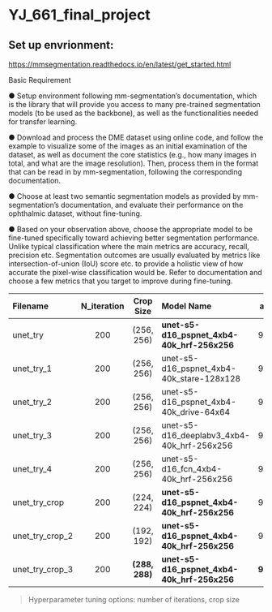 # YJ_661_final_project

## Set up envrionment: 

https://mmsegmentation.readthedocs.io/en/latest/get_started.html

Basic Requirement

● Setup environment following mm-segmentation’s documentation, which is the library that will provide you access to many pre-trained segmentation models (to be used as the backbone), as well as the functionalities needed for transfer learning.

● Download and process the DME dataset using online code, and follow the example to visualize some of the images as an initial examination of the dataset, as well as document the core statistics (e.g., how many images in total, and what are the image resolution). Then, process them in the format that can be read in by mm-segmentation, following the corresponding documentation.

● Choose at least two semantic segmentation models as provided by mm-segmentation’s documentation, and evaluate their performance on the ophthalmic dataset, without fine-tuning.

● Based on your observation above, choose the appropriate model to be fine-tuned specifically toward achieving better segmentation performance. Unlike typical classification where the main metrics are accuracy, recall, precision etc. Segmentation outcomes are usually evaluated by metrics like intersection-of-union (IoU) score etc. to provide a holistic view of how accurate the pixel-wise classification would be. Refer to documentation and choose a few metrics that you target to improve during fine-tuning.

| Filename | N_iteration |  Crop Size | Model Name | aAcc |mDice |mAcc |
| :---         |     :---:      |     :---:      |:---           |     :---:      |     :---:      |     :---:      |
| unet_try   | 200 | (256, 256) |**unet-s5-d16_pspnet_4xb4-40k_hrf-256x256**   | 99.47 | 83.22 | 85.86 |
| unet_try_1 | 200 | (256, 256) |unet-s5-d16_pspnet_4xb4-40k_stare-128x128 | 99.30 | 80.06 | 84.47 |
| unet_try_2 | 200 | (256, 256) |unet-s5-d16_pspnet_4xb4-40k_drive-64x64   | 99.26 | 77.78 | 81.16 |
| unet_try_3 | 200 | (256, 256) |unet-s5-d16_deeplabv3_4xb4-40k_hrf-256x256| 99.42 | 82.68 | 86.94 |
| unet_try_4 | 200 | (256, 256) |unet-s5-d16_fcn_4xb4-40k_hrf-256x256| 99.49 | 80.75 | 77.68 |
| unet_try_crop | 200 | (224, 224) |**unet-s5-d16_pspnet_4xb4-40k_hrf-256x256**| 99.45 | 82.55 | 84.97 |
| unet_try_crop_2 | 200 | (192, 192) |**unet-s5-d16_pspnet_4xb4-40k_hrf-256x256**| 99.15 | 75.81 | 80.89 |
| unet_try_crop_3 | 200 | **(288, 288)** |**unet-s5-d16_pspnet_4xb4-40k_hrf-256x256**| **99.51** | **84.05** | **85.53** |




> Hyperparameter tuning options: number of iterations, crop size
